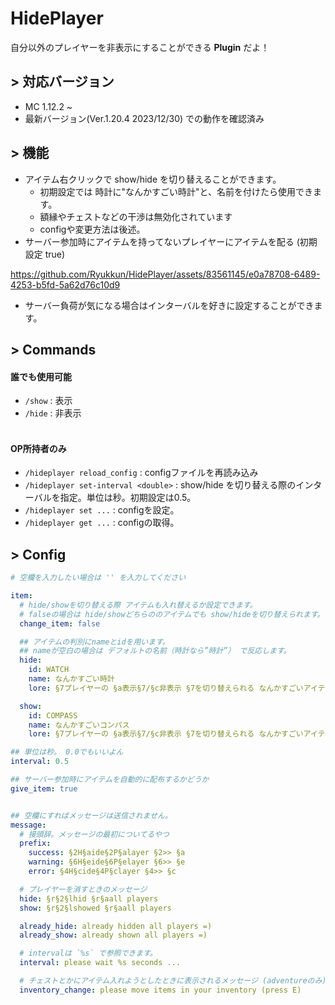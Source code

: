 # HidePlayer
自分以外のプレイヤーを非表示にすることができる **Plugin** だよ！

## > 対応バージョン
- MC 1.12.2 ~
- 最新バージョン(Ver.1.20.4 2023/12/30) での動作を確認済み

## > 機能
- アイテム右クリックで show/hide を切り替えることができます。
  - 初期設定では 時計に"なんかすごい時計"と、名前を付けたら使用できます。
  - 額縁やチェストなどの干渉は無効化されています
  - configや変更方法は後述。
- サーバー参加時にアイテムを持ってないプレイヤーにアイテムを配る (初期設定 true)
 
https://github.com/Ryukkun/HidePlayer/assets/83561145/e0a78708-6489-4253-b5fd-5a62d76c10d9
    
- サーバー負荷が気になる場合はインターバルを好きに設定することができます。

## > Commands
#### 誰でも使用可能
- `/show` : 表示
- `/hide` : 非表示
  <br><br>
#### OP所持者のみ
- `/hideplayer reload_config` : configファイルを再読み込み
- `/hideplayer set-interval <double>` : show/hide を切り替える際のインターバルを指定。単位は秒。初期設定は0.5。
- `/hideplayer set ...` : configを設定。
- `/hideplayer get ...` : configの取得。

## > Config
```YAML
# 空欄を入力したい場合は '' を入力してください

item:
  # hide/showを切り替える際 アイテムも入れ替えるか設定できます。
  # falseの場合は hide/showどちらののアイテムでも show/hideを切り替えられます。
  change_item: false

  ## アイテムの判別にnameとidを用います。
  ## nameが空白の場合は デフォルトの名前（時計なら”時計”） で反応します。
  hide:
    id: WATCH
    name: なんかすごい時計
    lore: §7プレイヤーの §a表示§7/§c非表示 §7を切り替えられる なんかすごいアイテムだよ!

  show:
    id: COMPASS
    name: なんかすごいコンパス
    lore: §7プレイヤーの §a表示§7/§c非表示 §7を切り替えられる なんかすごいアイテムだよ!

## 単位は秒。 0.0でもいいよん
interval: 0.5

## サーバー参加時にアイテムを自動的に配布するかどうか
give_item: true


## 空欄にすればメッセージは送信されません。
message:
  # 接頭辞。メッセージの最初についてるやつ
  prefix:
    success: §2H§aide§2P§alayer §2>> §a
    warning: §6H§eide§6P§elayer §6>> §e
    error: §4H§cide§4P§clayer §4>> §c

  # プレイヤーを消すときのメッセージ
  hide: §r§2§lhid §r§aall players
  show: §r§2§lshowed §r§aall players

  already_hide: already hidden all players =)
  already_show: already shown all players =)

  # intervalは `%s` で参照できます。
  interval: please wait %s seconds ...

  # チェストとかにアイテム入れようとしたときに表示されるメッセージ (adventureのみ)
  inventory_change: please move items in your inventory (press E)
```
